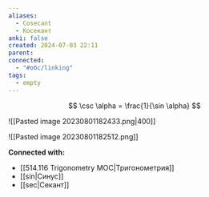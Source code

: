 ```yaml
---
aliases:
  - Cosecant
  - Косекант
anki: false
created: 2024-07-03 22:11
parent: 
connected:
  - "#обс/linking"
tags:
  - empty
---
```



$$
\csc \alpha = \frac{1}{\sin \alpha}
$$

![[Pasted image 20230801182433.png|400]]

![[Pasted image 20230801182512.png]]










**Connected with:**
- [[514.116 Trigonometry MOC|Тригонометрия]]
- [[sin|Синус]]
- [[sec|Секант]]

